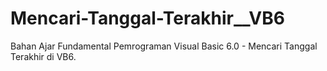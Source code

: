 # Mencari-Tanggal-Terakhir__VB6
Bahan Ajar Fundamental Pemrograman Visual Basic 6.0 - Mencari Tanggal Terakhir di VB6.
